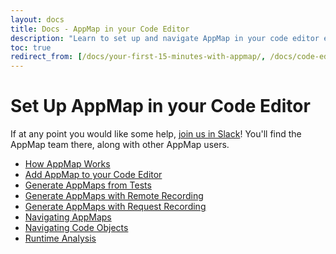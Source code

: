 ```yaml
---
layout: docs
title: Docs - AppMap in your Code Editor
description: "Learn to set up and navigate AppMap in your code editor efficiently. Explore features like generating AppMaps from tests and remote recording."
toc: true
redirect_from: [/docs/your-first-15-minutes-with-appmap/, /docs/code-editor-extensions/,/docs/code-editor-extensions/appmap-for-vs-code, /docs/code-editor-extensions/appmap-for-jetbrains]
---
```



# Set Up AppMap in your Code Editor

<p class="alert alert-info">
If at any point you would like some help, <a href="/slack">join us in Slack</a>!
You'll find the AppMap team there, along with other AppMap users.
</p>

* [How AppMap Works](/docs/setup-appmap-in-your-code-editor/how-appmap-works)
* [Add AppMap to your Code Editor](/docs/setup-appmap-in-your-code-editor/add-appmap-to-your-code-editor)
* [Generate AppMaps from Tests](/docs/setup-appmap-in-your-code-editor/generate-appmaps-from-tests)
* [Generate AppMaps with Remote Recording](/docs/setup-appmap-in-your-code-editor/generate-appmaps-with-remote-recording)
* [Generate AppMaps with Request Recording](/docs/setup-appmap-in-your-code-editor/generate-appmaps-with-request-recording)
* [Navigating AppMaps](/docs/setup-appmap-in-your-code-editor/navigating-appmaps)
* [Navigating Code Objects](/docs/setup-appmap-in-your-code-editor/navigating-code-objects)
* [Runtime Analysis](/docs/setup-appmap-in-your-code-editor/appmap-analysis)